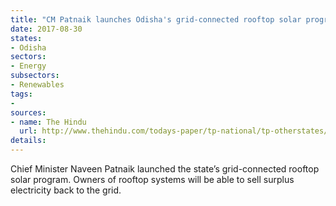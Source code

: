```yaml
---
title: "CM Patnaik launches Odisha's grid-connected rooftop solar program"
date: 2017-08-30
states:
- Odisha
sectors:
- Energy
subsectors:
- Renewables
tags:
- 
sources:
- name: The Hindu
  url: http://www.thehindu.com/todays-paper/tp-national/tp-otherstates/naveen-launches-rooftop-solar-project/article19549713.ece
details:
---
```


Chief Minister Naveen Patnaik launched the state’s grid-connected rooftop solar program. Owners of rooftop systems will be able to sell surplus electricity back to the grid. 

